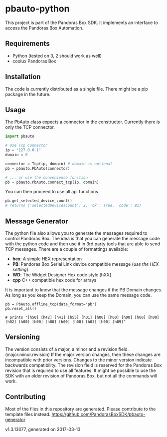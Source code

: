 # pbauto-python
This project is part of the Pandoras Box SDK. It implements an interface to access the Pandoras Box Automation.

## Requirements
* Python (tested on 3, 2 should work as well)
* coolux Pandoras Box

## Installation
The code is currently distributed as a single file. There might be a pip package in the future.

## Usage
The PbAuto class expects a connector in the constructor. Currently there is only the TCP connector.

```python
import pbauto

# Use Tcp Connector
ip = "127.0.0.1"
domain = 0

connector = Tcp(ip, domain) # domain is optional
pb = pbauto.PbAuto(connector)

# ... or use the convenience function
pb = pbauto.PbAuto.connect_tcp(ip, domain)
```

You can then proceed to use all api functions.

```python
pb.get_selected_device_count()
# returns {'selectedDevicesCount': 2, 'ok': True, 'code': 81}
```

## Message Generator
The python file also allows you to generate the messages required to control Pandoras Box. The idea is that you can generate the message code with the python code and then use it in 3rd party tools that are able to send TCP messages. There are a couple of formattings available:

- **hex**: A simple HEX representation
- **PB**: Pandoras Box Serial Link device compatible message (*use the HEX setting*)
- **WD**: The Widget Designer Hex code style [hXX]
- **cpp** C++ compatible hex code for arrays

It is important to know that the message changes if the PB Domain changes. As long as you keep the Domain, you can use the same message code.

```
pb = PbAuto.offline_tcp(data_format='pb')
pb.reset_all()

# prints "[h50] [h42] [h41] [h55] [h01] [h00] [h00] [h00] [h00] [h00] [h02] [h00] [h00] [h00] [h00] [h00] [h03] [h00] [h09]"
```

## Versioning
The version consists of a major, a minor and a revision field. (major.minor.revision)
If the major version changes, then these changes are incompatible with prior versions. Changes to the minor version indicate backwards compatibility. The revision field is reserved for the Pandoras Box revision that is required to use all features. It might be possible to use the SDK with an older revision of Pandoras Box, but not all the commands will work.

## Contributing
Most of the files in this repository are generated. Please contribute to the template files instead.
https://github.com/PandorasBoxSDK/pbauto-generator

v1.3.13077, generated on 2017-03-13